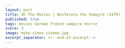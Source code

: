 ```yaml
---
layout: post
title: Oh The Movies | Nosferatu the Vampyre (1979)
published: true
tags: movies German French vampire horror
score: 3
image: myke-simon-cinema.jpg
excerpt_separator: <!--end-of-excerpt-->
---
```

<!--end-of-excerpt-->